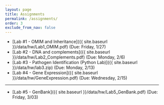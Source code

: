 ```yaml
---
layout: page
title: Assignments 
permalink: /assignments/
order: 3
exclude_from_nav: false
---
```


* [Lab #1 - OMIM and Inheritance]({{ site.baseurl }}/data/hw/Lab1_OMIM.pdf) (Due: Friday, 1/27) 
* [Lab #2 - DNA and complements]({{ site.baseurl }}/data/hw/Lab2_Complements.pdf) (Due: Monday, 2/6) 
* [Lab #3 - Pathogen Identification (Python Lab)]({{ site.baseurl }}/data/hw/lab3.zip) (Due: Monday, 2/13) 
* [Lab #4 - Gene Expression]({{ site.baseurl }}/data/hw/GeneExpression.pdf) (Due: Wednesday, 2/15) 

***
* [Lab #5 - GenBank]({{ site.baseurl }}/data/hw/Lab5_GenBank.pdf) (Due: Friday, 3/03) 
 
